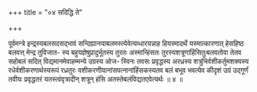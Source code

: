+++
title = "०४ सदिद्धि ते"

+++

पूर्वमन्त्रे इन्द्र्स्यबलसदसद्भावं सन्दिह्यानयाबलमस्त्येवेत्यव्धारयन्नाह हियस्मादर्थे यस्मात्कारणात् हेसहिष्ठ बलवत्त् मेन्द्र तुविजात- स्य बहुयज्ञेषुप्रादुर्भूतस्य तुरतः अस्मान्हिंसतः तुरस्यशत्रूणांहिंसितुःबलवतोवा तेतव सहोबलं सदित् विद्यमानमेवाहम्मन्ये उग्रस्य ओज- स्विनः तवसः प्रवृद्धस्य अरध्रस्य शत्रुभिर्वशीकर्तुमशक्यस्य रधेर्वशीकरणार्थस्यरूपं रध्रतुरः वशीकरणीयानांसपत्नानांहिंसकस्यतव बलं बभूव भवत्येव कीदृशं उग्रं उद्गूर्णं तवीयः प्रवृद्धतरं यतस्त्वंवृत्रादीन् शत्रून् हंसि अतस्तेबलंविद्यतएवेत्यर्थः ॥ ४ ॥